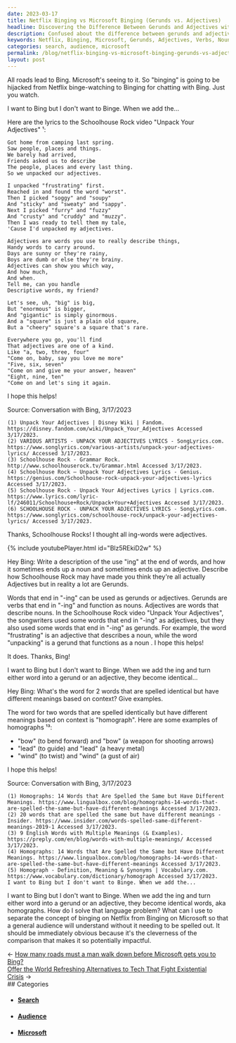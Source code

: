 ```yaml
---
date: 2023-03-17
title: Netflix Binging vs Microsoft Binging (Gerunds vs. Adjectives)
headline: Discovering the Difference Between Gerunds and Adjectives with Bing
description: Confused about the difference between gerunds and adjectives that end in '-ing'? I asked Bing for help and was surprised to learn that gerunds are verbs that function as nouns, and adjectives are words that describe nouns. Bing also gave me the term for two words that are spelled identically but have different meanings based on context - homograph - and provided examples. We discussed how to differentiate between the words bing and binge.
keywords: Netflix, Binging, Microsoft, Gerunds, Adjectives, Verbs, Nouns, Homograph, Search, Television, Homographs, Distinction, General, Audience, Cleverly, Effectively
categories: search, audience, microsoft
permalink: /blog/netflix-binging-vs-microsoft-binging-gerunds-vs-adjectives/
layout: post
---
```



All roads lead to Bing. Microsoft's seeing to it. So "binging" is going to be
hijacked from Netflix binge-watching to Binging for chatting with Bing. Just
you watch.

I want to Bing but I don't want to Binge. When we add the...

Here are the lyrics to the Schoolhouse Rock video "Unpack Your Adjectives" ¹:

    Got home from camping last spring.
    Saw people, places and things.
    We barely had arrived,
    Friends asked us to describe
    The people, places and every last thing.
    So we unpacked our adjectives.

    I unpacked "frustrating" first.
    Reached in and found the word "worst".
    Then I picked "soggy" and "soupy"
    And "sticky" and "sweaty" and "sappy".
    Next I picked "furry" and "fuzzy"
    And "crusty" and "cruddy" and "muzzy".
    Then I was ready to tell them my tale,
    'Cause I'd unpacked my adjectives.

    Adjectives are words you use to really describe things,
    Handy words to carry around.
    Days are sunny or they're rainy,
    Boys are dumb or else they're brainy.
    Adjectives can show you which way,
    And how much,
    And when.
    Tell me, can you handle
    Descriptive words, my friend?

    Let's see, uh, "big" is big,
    But "enormous" is bigger,
    And "gigantic" is simply ginormous.
    And a "square" is just a plain old square,
    But a "cheery" square's a square that's rare.

    Everywhere you go, you'll find
    That adjectives are one of a kind.
    Like "a, two, three, four"
    "Come on, baby, say you love me more"
    "Five, six, seven"
    "Come on and give me your answer, heaven"
    "Eight, nine, ten"
    "Come on and let's sing it again.

I hope this helps!

Source: Conversation with Bing, 3/17/2023

    (1) Unpack Your Adjectives | Disney Wiki | Fandom. https://disney.fandom.com/wiki/Unpack_Your_Adjectives Accessed 3/17/2023.
    (2) VARIOUS ARTISTS - UNPACK YOUR ADJECTIVES LYRICS - SongLyrics.com. https://www.songlyrics.com/various-artists/unpack-your-adjectives-lyrics/ Accessed 3/17/2023.
    (3) Schoolhouse Rock - Grammar Rock. http://www.schoolhouserock.tv/Grammar.html Accessed 3/17/2023.
    (4) Schoolhouse Rock – Unpack Your Adjectives Lyrics - Genius. https://genius.com/Schoolhouse-rock-unpack-your-adjectives-lyrics Accessed 3/17/2023.
    (5) Schoolhouse Rock - Unpack Your Adjectives Lyrics | Lyrics.com. https://www.lyrics.com/lyric-lf/246011/Schoolhouse+Rock/Unpack+Your+Adjectives Accessed 3/17/2023.
    (6) SCHOOLHOUSE ROCK - UNPACK YOUR ADJECTIVES LYRICS - SongLyrics.com. https://www.songlyrics.com/schoolhouse-rock/unpack-your-adjectives-lyrics/ Accessed 3/17/2023.

Thanks, Schoolhouse Rocks! I thought all ing-words were adjectives.

{% include youtubePlayer.html id="Blz5REkiD2w" %}

Hey Bing: Write a description of the use "ing" at the end of words, and how it
sometimes ends up a noun and sometimes ends up an adjective. Describe how
Schoolhouse Rock may have made you think they're all actually Adjectives but in
reality a lot are Gerunds.

Words that end in "-ing" can be used as gerunds or adjectives. Gerunds are
verbs that end in "-ing" and function as nouns. Adjectives are words that
describe nouns. In the Schoolhouse Rock video "Unpack Your Adjectives", the
songwriters used some words that end in "-ing" as adjectives, but they also
used some words that end in "-ing" as gerunds. For example, the word
"frustrating" is an adjective that describes a noun, while the word "unpacking"
is a gerund that functions as a noun . I hope this helps!

It does. Thanks, Bing!

I want to Bing but I don't want to Binge. When we add the ing and turn either
word into a gerund or an adjective, they become identical...

Hey Bing: What's the word for 2 words that are spelled identical but have
different meanings based on context? Give examples.

The word for two words that are spelled identically but have different meanings
based on context is "homograph". Here are some examples of homographs ¹³:

- "bow" (to bend forward) and "bow" (a weapon for shooting arrows)
- "lead" (to guide) and "lead" (a heavy metal)
- "wind" (to twist) and "wind" (a gust of air)

I hope this helps!

Source: Conversation with Bing, 3/17/2023

    (1) Homographs: 14 Words that Are Spelled the Same but Have Different Meanings. https://www.lingualbox.com/blog/homographs-14-words-that-are-spelled-the-same-but-have-different-meanings Accessed 3/17/2023.
    (2) 20 words that are spelled the same but have different meanings - Insider. https://www.insider.com/words-spelled-same-different-meanings-2019-1 Accessed 3/17/2023.
    (3) 9 English Words with Multiple Meanings (& Examples). https://preply.com/en/blog/words-with-multiple-meanings/ Accessed 3/17/2023.
    (4) Homographs: 14 Words that Are Spelled the Same but Have Different Meanings. https://www.lingualbox.com/blog/homographs-14-words-that-are-spelled-the-same-but-have-different-meanings Accessed 3/17/2023.
    (5) Homograph - Definition, Meaning & Synonyms | Vocabulary.com. https://www.vocabulary.com/dictionary/homograph Accessed 3/17/2023.
    I want to Bing but I don't want to Binge. When we add the...

I want to Bing but I don't want to Binge. When we add the ing and turn either
word into a gerund or an adjective, they become identical words, aka
homographs. How do I solve that language problem? What can I use to separate
the concept of binging on Netflix from Binging on Microsoft so that a general
audience will understand without it needing to be spelled out. It should be
immediately obvious because it's the cleverness of the comparison that makes it
so potentially impactful.


<div class="post-nav"><div class="post-nav-prev"><span class="arrow">&larr;&nbsp;</span><a href="/blog/how-many-roads-must-a-man-walk-down-before-microsoft-gets-you-to-bing">How many roads must a man walk down before Microsoft gets you to Bing?</a></div><div class="post-nav-next"><a href="/blog/offer-the-world-refreshing-alternatives-to-tech-that-fight-existential-crisis">Offer the World Refreshing Alternatives to Tech That Fight Existential Crisis</a><span class="arrow">&nbsp;&rarr;</span></div></div>
## Categories

<ul>
<li><h4><a href='/search/'>Search</a></h4></li>
<li><h4><a href='/audience/'>Audience</a></h4></li>
<li><h4><a href='/microsoft/'>Microsoft</a></h4></li></ul>